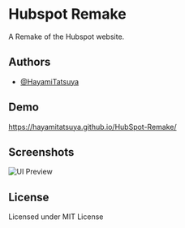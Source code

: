 
# Hubspot Remake

A Remake of the Hubspot website.


## Authors

- [@HayamiTatsuya](https://www.github.com/HayamiTatsuya)


## Demo

https://hayamitatsuya.github.io/HubSpot-Remake/


## Screenshots

![UI Preview](https://media.discordapp.net/attachments/898199641051521055/951971953072295996/unknown.png)

## License

Licensed under MIT License
